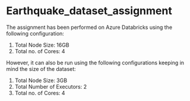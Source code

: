 # Earthquake_dataset_assignment

The assignment has been performed on Azure Databricks using the following configuration:
1. Total Node Size: 16GB
2. Total no. of Cores: 4

However, it can also be run using the following configurations keeping in mind the size of the dataset:
1. Total Node Size: 3GB
2. Total Number of Executors: 2
3. Total no. of Cores: 4
